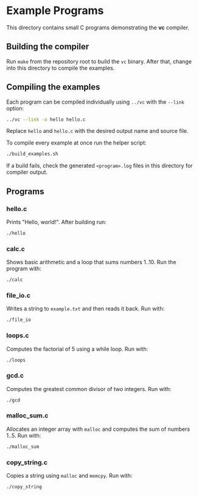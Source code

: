 # Example Programs

This directory contains small C programs demonstrating the **vc** compiler.

## Building the compiler

Run `make` from the repository root to build the `vc` binary. After that,
change into this directory to compile the examples.

## Compiling the examples

Each program can be compiled individually using `../vc` with the `--link`
option:

```sh
../vc --link -o hello hello.c
```

Replace `hello` and `hello.c` with the desired output name and source file.

To compile every example at once run the helper script:

```sh
./build_examples.sh
```

If a build fails, check the generated `<program>.log` files in this
directory for compiler output.

## Programs

### hello.c
Prints "Hello, world!". After building run:

```sh
./hello
```

### calc.c
Shows basic arithmetic and a loop that sums numbers 1..10. Run the program
with:

```sh
./calc
```

### file_io.c
Writes a string to `example.txt` and then reads it back. Run with:

```sh
./file_io
```

### loops.c
Computes the factorial of 5 using a while loop. Run with:

```sh
./loops
```

### gcd.c
Computes the greatest common divisor of two integers. Run with:

```sh
./gcd
```

### malloc_sum.c
Allocates an integer array with `malloc` and computes the sum of numbers 1..5. Run with:

```sh
./malloc_sum
```

### copy_string.c
Copies a string using `malloc` and `memcpy`. Run with:

```sh
./copy_string
```
